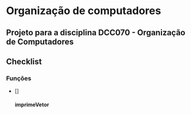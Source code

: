 # Organização de computadores
Projeto para a disciplina DCC070 - Organização de Computadores
---
## Checklist
### Funções
 - []<b><h4>imprimeVetor</h4></b>